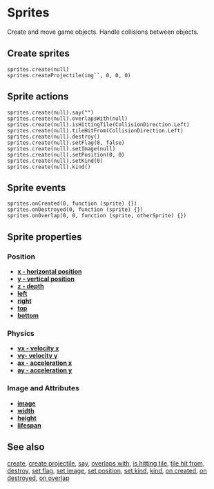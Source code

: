# Sprites

Create and move game objects. Handle collisions between objects.

## Create sprites

```cards
sprites.create(null)
sprites.createProjectile(img``, 0, 0, 0)
```

## Sprite actions

```cards
sprites.create(null).say("")
sprites.create(null).overlapsWith(null)
sprites.create(null).isHittingTile(CollisionDirection.Left)
sprites.create(null).tileHitFrom(CollisionDirection.Left)
sprites.create(null).destroy()
sprites.create(null).setFlag(0, false)
sprites.create(null).setImage(null)
sprites.create(null).setPosition(0, 0)
sprites.create(null).setKind(0)
sprites.create(null).kind()
```

## Sprite events

```cards
sprites.onCreated(0, function (sprite) {})
sprites.onDestroyed(0, function (sprite) {})
sprites.onOverlap(0, 0, function (sprite, otherSprite) {})
```

## Sprite properties

### Position

* [**x - horizontal position**](/reference/sprites/sprite/x)
* [**y - vertical position**](/reference/sprites/sprite/y)
* [**z - depth**](/reference/sprites/sprite/z)
* [**left**](/reference/sprites/sprite/left)
* [**right**](/reference/sprites/sprite/right)
* [**top**](/reference/sprites/sprite/top)
* [**bottom**](/reference/sprites/sprite/bottom)

### Physics

* [**vx - velocity x**](/reference/sprites/sprite/vx)
* [**vy- velocity y**](/reference/sprites/sprite/vy)
* [**ax - acceleration x**](/reference/sprites/sprite/ax)
* [**ay - acceleration y**](/reference/sprites/sprite/ay)

### Image and Attributes

* [**image**](/reference/sprites/sprite/image)
* [**width**](/reference/sprites/sprite/width)
* [**height**](/reference/sprites/sprite/height)
* [**lifespan**](/reference/sprites/sprite/lifespan)

## See also

[create](/reference/sprites/create),
[create projectile](/reference/sprites/create-projectile),
[say](/reference/sprites/sprite/say),
[overlaps with](/reference/sprites/sprite/overlaps-with),
[is hitting tile](/reference/sprites/sprite-is-hittint-tile),
[tile hit from](/reference/sprites/sprite/tile-hit-from),
[destroy](/reference/sprites/sprite/destroy),
[set flag](/reference/sprites/sprite/set-flag),
[set image](/reference/sprites/sprite/set-image),
[set position](/reference/sprites/sprite/set-position),
[set kind](/reference/sprites/sprite/set-kind),
[kind](/reference/sprites/sprite/kind),
[on created](/reference/sprites/on-created),
[on destroyed](/reference/sprites/on-destroyed),
[on overlap](/reference/sprites/on-overlap)
